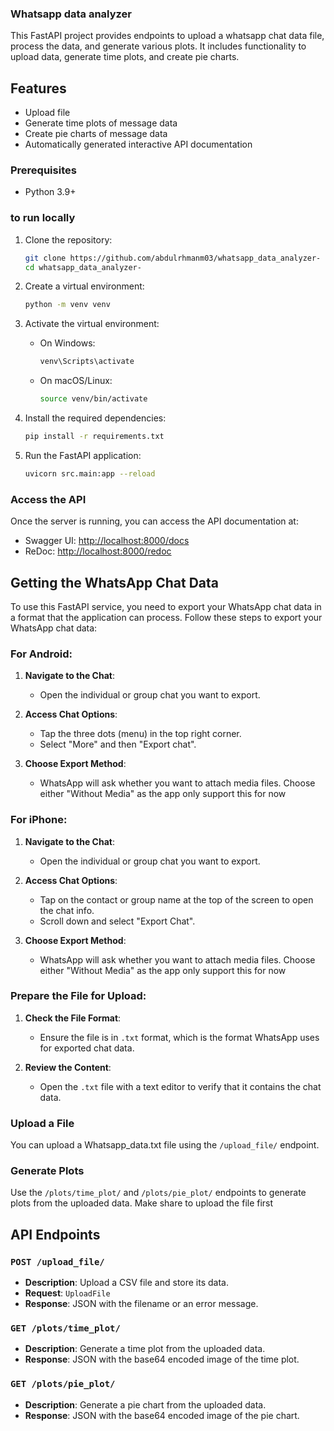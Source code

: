 ### Whatsapp data analyzer


This FastAPI project provides endpoints to upload a whatsapp chat data file, process the data, and generate various plots. It includes functionality to upload data, generate time plots, and create pie charts.
 

## Features

- Upload file
- Generate time plots of message data
- Create pie charts of message data
- Automatically generated interactive API documentation


### Prerequisites

- Python 3.9+

### to run locally

1. Clone the repository:

    ```bash
    git clone https://github.com/abdulrhmanm03/whatsapp_data_analyzer-
    cd whatsapp_data_analyzer-
    ```

2. Create a virtual environment:

    ```bash
    python -m venv venv
    ```

3. Activate the virtual environment:

    - On Windows:

      ```bash
      venv\Scripts\activate
      ```

    - On macOS/Linux:

      ```bash
      source venv/bin/activate
      ```

4. Install the required dependencies:

    ```bash
    pip install -r requirements.txt
    ```

5. Run the FastAPI application:

    ```bash
    uvicorn src.main:app --reload
    ```


### Access the API

Once the server is running, you can access the API documentation at:
- Swagger UI: [http://localhost:8000/docs](http://localhost:8000/docs)
- ReDoc: [http://localhost:8000/redoc](http://localhost:8000/redoc)

## Getting the WhatsApp Chat Data

To use this FastAPI service, you need to export your WhatsApp chat data in a format that the application can process. Follow these steps to export your WhatsApp chat data:

### For Android:

1. **Navigate to the Chat**:
   - Open the individual or group chat you want to export.

2. **Access Chat Options**:
   - Tap the three dots (menu) in the top right corner.
   - Select "More" and then "Export chat".

3. **Choose Export Method**:
   - WhatsApp will ask whether you want to attach media files. Choose either "Without Media" as the app only support this for now

### For iPhone:

1. **Navigate to the Chat**:
   - Open the individual or group chat you want to export.

2. **Access Chat Options**:
   - Tap on the contact or group name at the top of the screen to open the chat info.
   - Scroll down and select "Export Chat".

3. **Choose Export Method**:
   - WhatsApp will ask whether you want to attach media files. Choose either "Without Media" as the app only support this for now

### Prepare the File for Upload:

1. **Check the File Format**:
   - Ensure the file is in `.txt` format, which is the format WhatsApp uses for exported chat data.

2. **Review the Content**:
   - Open the `.txt` file with a text editor to verify that it contains the chat data.




### Upload a File

You can upload a Whatsapp_data.txt file using the `/upload_file/` endpoint.

### Generate Plots

Use the `/plots/time_plot/` and `/plots/pie_plot/` endpoints to generate plots from the uploaded data.
Make share to upload the file first

## API Endpoints

### `POST /upload_file/`

- **Description**: Upload a CSV file and store its data.
- **Request**: `UploadFile`
- **Response**: JSON with the filename or an error message.

### `GET /plots/time_plot/`

- **Description**: Generate a time plot from the uploaded data.
- **Response**: JSON with the base64 encoded image of the time plot.

### `GET /plots/pie_plot/`

- **Description**: Generate a pie chart from the uploaded data.
- **Response**: JSON with the base64 encoded image of the pie chart.



